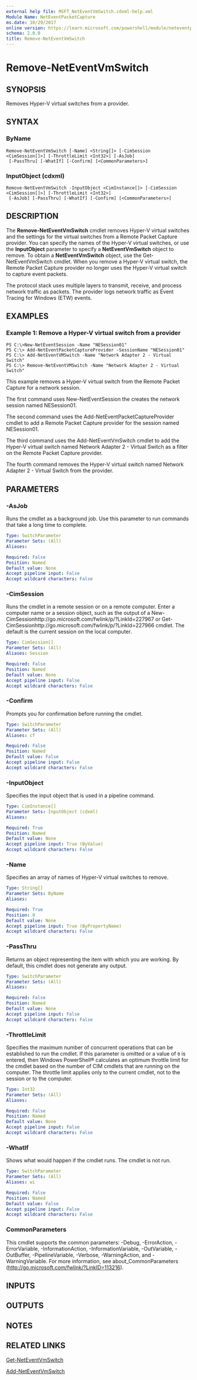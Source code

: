 ```yaml
---
external help file: MSFT_NetEventVmSwitch.cdxml-help.xml
Module Name: NetEventPacketCapture
ms.date: 10/29/2017
online version: https://learn.microsoft.com/powershell/module/neteventpacketcapture/remove-neteventvmswitch?view=windowsserver2012r2-ps&wt.mc_id=ps-gethelp
schema: 2.0.0
title: Remove-NetEventVmSwitch
---
```


# Remove-NetEventVmSwitch

## SYNOPSIS
Removes Hyper-V virtual switches from a provider.

## SYNTAX

### ByName
```
Remove-NetEventVmSwitch [-Name] <String[]> [-CimSession <CimSession[]>] [-ThrottleLimit <Int32>] [-AsJob]
 [-PassThru] [-WhatIf] [-Confirm] [<CommonParameters>]
```

### InputObject (cdxml)
```
Remove-NetEventVmSwitch -InputObject <CimInstance[]> [-CimSession <CimSession[]>] [-ThrottleLimit <Int32>]
 [-AsJob] [-PassThru] [-WhatIf] [-Confirm] [<CommonParameters>]
```

## DESCRIPTION
The **Remove-NetEventVmSwitch** cmdlet removes Hyper-V virtual switches and the settings for the virtual switches from a Remote Packet Capture provider.
You can specify the names of the Hyper-V virtual switches, or use the **InputObject** parameter to specify a **NetEventVmSwitch** object to remove.
To obtain a **NetEventVmSwitch** object, use the Get-NetEventVmSwitch cmdlet.
When you remove a Hyper-V virtual switch, the Remote Packet Capture provider no longer uses the Hyper-V virtual switch to capture event packets.

The protocol stack uses multiple layers to transmit, receive, and process network traffic as packets.
The provider logs network traffic as Event Tracing for Windows (ETW) events.

## EXAMPLES

### Example 1: Remove a Hyper-V virtual switch from a provider
```
PS C:\>New-NetEventSession -Name "NESession01" 
PS C:\> Add-NetEventPacketCaptureProvider -SessionName "NESession01"
PS C:\> Add-NetEventVMSwitch -Name "Network Adapter 2 - Virtual Switch"
PS C:\> Remove-NetEventVMSwitch -Name "Network Adapter 2 - Virtual Switch"
```

This example removes a Hyper-V virtual switch from the Remote Packet Capture for a network session.

The first command uses New-NetEventSession the creates the network session named NESession01.

The second command uses the Add-NetEventPacketCaptureProvider cmdlet to add a Remote Packet Capture provider for the session named NESession01.

The third command uses the Add-NetEventVmSwitch cmdlet to add the Hyper-V virtual switch named Network Adapter 2 - Virtual Switch as a filter on the Remote Packet Capture provider.

The fourth command removes the Hyper-V virtual switch named Network Adapter 2 - Virtual Switch from the provider.

## PARAMETERS

### -AsJob
Runs the cmdlet as a background job. Use this parameter to run commands that take a long time to complete.

```yaml
Type: SwitchParameter
Parameter Sets: (All)
Aliases: 

Required: False
Position: Named
Default value: None
Accept pipeline input: False
Accept wildcard characters: False
```

### -CimSession
Runs the cmdlet in a remote session or on a remote computer.
Enter a computer name or a session object, such as the output of a New-CimSessionhttp://go.microsoft.com/fwlink/p/?LinkId=227967 or Get-CimSessionhttp://go.microsoft.com/fwlink/p/?LinkId=227966 cmdlet.
The default is the current session on the local computer.

```yaml
Type: CimSession[]
Parameter Sets: (All)
Aliases: Session

Required: False
Position: Named
Default value: None
Accept pipeline input: False
Accept wildcard characters: False
```

### -Confirm
Prompts you for confirmation before running the cmdlet.

```yaml
Type: SwitchParameter
Parameter Sets: (All)
Aliases: cf

Required: False
Position: Named
Default value: False
Accept pipeline input: False
Accept wildcard characters: False
```

### -InputObject
Specifies the input object that is used in a pipeline command.

```yaml
Type: CimInstance[]
Parameter Sets: InputObject (cdxml)
Aliases: 

Required: True
Position: Named
Default value: None
Accept pipeline input: True (ByValue)
Accept wildcard characters: False
```

### -Name
Specifies an array of names of Hyper-V virtual switches to remove.

```yaml
Type: String[]
Parameter Sets: ByName
Aliases: 

Required: True
Position: 0
Default value: None
Accept pipeline input: True (ByPropertyName)
Accept wildcard characters: False
```

### -PassThru
Returns an object representing the item with which you are working.
By default, this cmdlet does not generate any output.

```yaml
Type: SwitchParameter
Parameter Sets: (All)
Aliases: 

Required: False
Position: Named
Default value: None
Accept pipeline input: False
Accept wildcard characters: False
```

### -ThrottleLimit
Specifies the maximum number of concurrent operations that can be established to run the cmdlet.
If this parameter is omitted or a value of `0` is entered, then Windows PowerShell® calculates an optimum throttle limit for the cmdlet based on the number of CIM cmdlets that are running on the computer.
The throttle limit applies only to the current cmdlet, not to the session or to the computer.

```yaml
Type: Int32
Parameter Sets: (All)
Aliases: 

Required: False
Position: Named
Default value: None
Accept pipeline input: False
Accept wildcard characters: False
```

### -WhatIf
Shows what would happen if the cmdlet runs.
The cmdlet is not run.

```yaml
Type: SwitchParameter
Parameter Sets: (All)
Aliases: wi

Required: False
Position: Named
Default value: False
Accept pipeline input: False
Accept wildcard characters: False
```

### CommonParameters
This cmdlet supports the common parameters: -Debug, -ErrorAction, -ErrorVariable, -InformationAction, -InformationVariable, -OutVariable, -OutBuffer, -PipelineVariable, -Verbose, -WarningAction, and -WarningVariable. For more information, see about_CommonParameters (http://go.microsoft.com/fwlink/?LinkID=113216).

## INPUTS

## OUTPUTS

## NOTES

## RELATED LINKS

[Get-NetEventVmSwitch](./Get-NetEventVmSwitch.md)

[Add-NetEventVmSwitch](./Add-NetEventVmSwitch.md)

